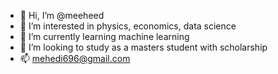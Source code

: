 - 👋 Hi, I’m @meeheed
- 👀 I’m interested in physics, economics, data science
- 🌱 I’m currently learning machine learning
- 💞️ I’m looking to study as a masters student with scholarship
- 📫 mehedi696@gmail.com

<!---
meeheed/meeheed is a ✨ special ✨ repository because its `README.md` (this file) appears on your GitHub profile.
You can click the Preview link to take a look at your changes.
--->
